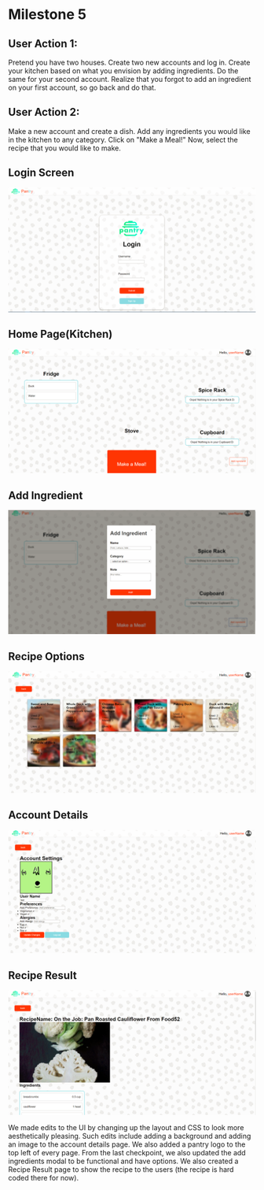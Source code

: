# Milestone 5

## User Action 1:
Pretend you have two houses. Create two new accounts and log in. Create your kitchen based on what you envision by adding
ingredients. Do the same for your second account. Realize that you forgot to add an ingredient on your first account, so go
back and do that.

## User Action 2:
Make a new account and create a dish. Add any ingredients you would like in the kitchen to any category. Click on "Make a Meal!"
Now, select the recipe that you would like to make.

## Login Screen
![ss1](https://github.com/ReventonC/COGS121Project/blob/master/screenshots/m5Screen1.png)

## Home Page(Kitchen)
![ss2](https://github.com/ReventonC/COGS121Project/blob/master/screenshots/m5Screen2.png)

## Add Ingredient
![ss3](https://github.com/ReventonC/COGS121Project/blob/master/screenshots/m5Screen3.png)

## Recipe Options
![ss4](https://github.com/ReventonC/COGS121Project/blob/master/screenshots/m5Screen4.png)

## Account Details
![ss5](https://github.com/ReventonC/COGS121Project/blob/master/screenshots/m5Screen5.png)

## Recipe Result
![ss6](https://github.com/ReventonC/COGS121Project/blob/master/screenshots/m5Screen6.png)

We made edits to the UI by changing up the layout and CSS to look more aesthetically pleasing. Such edits include
adding a background and adding an image to the account details page. We also added a pantry logo to the top left
of every page. From the last checkpoint, we also updated the add ingredients modal to be functional and have options.
We also created a Recipe Result page to show the recipe to the users (the recipe is hard coded there for now).
